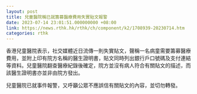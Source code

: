 ```yaml
---
layout: post
title: 兒童醫院稱已就籌募醫療費用失實貼文報警
date: 2023-07-14 23:01:51.000000000 +08:00
link: https://news.rthk.hk/rthk/ch/component/k2/1708939-20230714.htm
categories: rthk
---
```


香港兒童醫院表示，社交媒體近日流傳一則失實貼文，聲稱一名病童需要籌募醫療費用，並附上印有院方名稱的醫生證明書，貼文同時列出銀行戶口號碼及支付連結等資料。兒童醫院翻查醫療紀錄後確定，院方並沒有病人符合有關貼文的描述，而該醫生證明書亦並非由院方發出。

兒童醫院已就事件報警，又呼籲公眾不應誤信有關貼文的內容，並切勿轉發。
